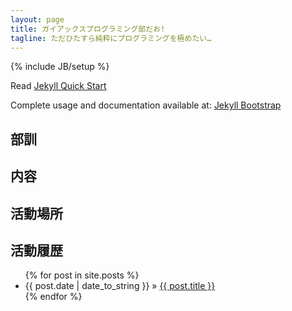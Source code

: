 ```yaml
---
layout: page
title: ガイアックスプログラミング部だお!
tagline: ただひたすら純粋にプログラミングを極めたい…
---
```

{% include JB/setup %}

Read [Jekyll Quick Start](http://jekyllbootstrap.com/usage/jekyll-quick-start.html)

Complete usage and documentation available at: [Jekyll Bootstrap](http://jekyllbootstrap.com)

## 部訓

## 内容

## 活動場所

## 活動履歴
<ul class="posts">
  {% for post in site.posts %}
    <li><span>{{ post.date | date_to_string }}</span> &raquo; <a href="{{ BASE_PATH }}{{ post.url }}">{{ post.title }}</a></li>
  {% endfor %}
</ul>


